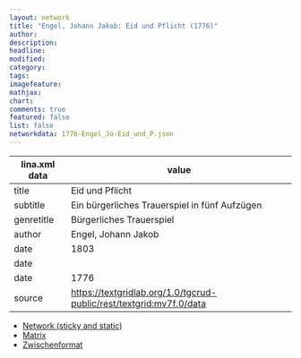 ```yaml
---
layout: network
title: "Engel, Johann Jakob: Eid und Pflicht (1776)"
author:
description:
headline:
modified:
category:
tags:
imagefeature: 
mathjax: 
chart: 
comments: true
featured: false
list: false
networkdata: 1776-Engel_Jo-Eid_und_P.json
---
```

lina.xml data  | value
------------- | -------------
title|Eid und Pflicht
subtitle|Ein bürgerliches Trauerspiel in fünf Aufzügen
genretitle|Bürgerliches Trauerspiel
author|Engel, Johann Jakob
date|1803
date|
date|1776
source|https://textgridlab.org/1.0/tgcrud-public/rest/textgrid:mv7f.0/data


* [Network (sticky and static)](/network262)
* [Matrix](/matrix262)
* [Zwischenformat](/lina262 )
